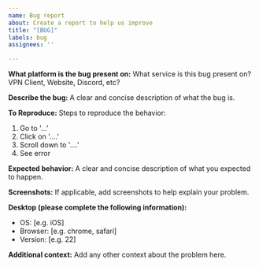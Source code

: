 ```yaml
---
name: Bug report
about: Create a report to help us improve
title: "[BUG]"
labels: bug
assignees: ''

---
```


**What platform is the bug present on:**
What service is this bug present on? VPN Client, Website, Discord, etc?

**Describe the bug:**
A clear and concise description of what the bug is.

**To Reproduce:**
Steps to reproduce the behavior:
1. Go to '...'
2. Click on '....'
3. Scroll down to '....'
4. See error

**Expected behavior:**
A clear and concise description of what you expected to happen.


**Screenshots:**
If applicable, add screenshots to help explain your problem.

**Desktop (please complete the following information):**
 - OS: [e.g. iOS]
 - Browser: [e.g. chrome, safari]
 - Version: [e.g. 22]


**Additional context:**
Add any other context about the problem here.
